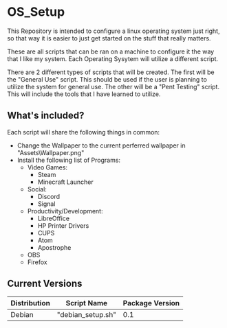 # OS_Setup

This Repository is intended to configure a linux operating system just right, so that way it is easier to just get started on the stuff that really matters.

These are all scripts that can be ran on a machine to configure it the way that I like my system. Each Operating Sysytem will utilize a different script.

There are 2 different types of scripts that will be created. The first will be the "General Use" script. This should be used if the user is planning to utilize the system for general use. The other will be a "Pent Testing" script. This will include the tools that I have learned to utilize.

## What's included?

Each script will share the following things in common:

- Change the Wallpaper to the current perferred wallpaper in "Assets\Wallpaper.png"
- Install the following list of Programs:
    - Video Games:
        - Steam
        - Minecraft Launcher
    - Social:
        - Discord
        - Signal
    - Productivity/Development:
        - LibreOffice
        - HP Printer Drivers
        - CUPS
        - Atom
        - Apostrophe
    - OBS
    - Firefox

## Current Versions

| Distribution | Script Name       | Package Version |
|--------------|-------------------|-----------------|
| Debian       | "debian_setup.sh" | 0.1             |
